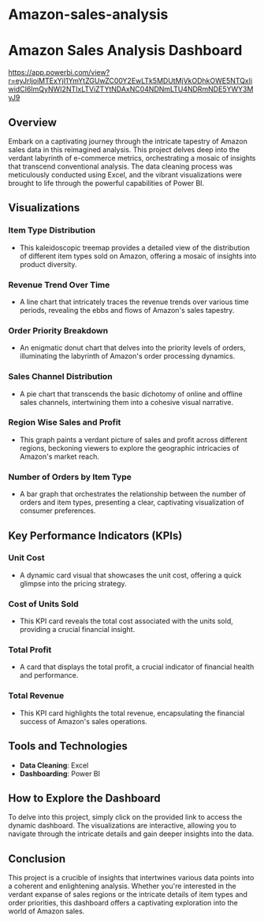# Amazon-sales-analysis
# Amazon Sales Analysis Dashboard

https://app.powerbi.com/view?r=eyJrIjoiMTExYjI1YmYtZGUwZC00Y2EwLTk5MDUtMjVkODhkOWE5NTQxIiwidCI6ImQyNWI2NTIxLTViZTYtNDAxNC04NDNmLTU4NDRmNDE5YWY3MyJ9

## Overview

Embark on a captivating journey through the intricate tapestry of Amazon sales data in this reimagined analysis. This project delves deep into the verdant labyrinth of e-commerce metrics, orchestrating a mosaic of insights that transcend conventional analysis. The data cleaning process was meticulously conducted using Excel, and the vibrant visualizations were brought to life through the powerful capabilities of Power BI.

## Visualizations

### Item Type Distribution
- This kaleidoscopic treemap provides a detailed view of the distribution of different item types sold on Amazon, offering a mosaic of insights into product diversity.

### Revenue Trend Over Time
- A line chart that intricately traces the revenue trends over various time periods, revealing the ebbs and flows of Amazon's sales tapestry.

### Order Priority Breakdown
- An enigmatic donut chart that delves into the priority levels of orders, illuminating the labyrinth of Amazon's order processing dynamics.

### Sales Channel Distribution
- A pie chart that transcends the basic dichotomy of online and offline sales channels, intertwining them into a cohesive visual narrative.

### Region Wise Sales and Profit
- This graph paints a verdant picture of sales and profit across different regions, beckoning viewers to explore the geographic intricacies of Amazon's market reach.

### Number of Orders by Item Type
- A bar graph that orchestrates the relationship between the number of orders and item types, presenting a clear, captivating visualization of consumer preferences.

## Key Performance Indicators (KPIs)

### Unit Cost
- A dynamic card visual that showcases the unit cost, offering a quick glimpse into the pricing strategy.
   
### Cost of Units Sold
- This KPI card reveals the total cost associated with the units sold, providing a crucial financial insight.
   
### Total Profit
- A card that displays the total profit, a crucial indicator of financial health and performance.
   
### Total Revenue
- This KPI card highlights the total revenue, encapsulating the financial success of Amazon's sales operations.

## Tools and Technologies

- **Data Cleaning**: Excel
- **Dashboarding**: Power BI

## How to Explore the Dashboard

To delve into this project, simply click on the provided link to access the dynamic dashboard. The visualizations are interactive, allowing you to navigate through the intricate details and gain deeper insights into the data.

## Conclusion

This project is a crucible of insights that intertwines various data points into a coherent and enlightening analysis. Whether you're interested in the verdant expanse of sales regions or the intricate details of item types and order priorities, this dashboard offers a captivating exploration into the world of Amazon sales.
